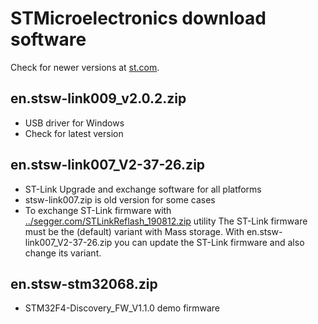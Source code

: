 # STMicroelectronics download software

Check for newer versions at [st.com](https://www.st.com).

## en.stsw-link009_v2.0.2.zip

- USB driver for Windows
- Check for latest version

## en.stsw-link007_V2-37-26.zip

- ST-Link Upgrade and exchange software for all platforms
- stsw-link007.zip is old version for some cases
- To exchange ST-Link firmware with [../segger.com/STLinkReflash_190812.zip](../segger.com/STLinkReflash_190812.zip) utility The ST-Link firmware must be the (default) variant with Mass storage. With en.stsw-link007_V2-37-26.zip you can update the ST-Link firmware and also change its variant.

## en.stsw-stm32068.zip

- STM32F4-Discovery_FW_V1.1.0 demo firmware

